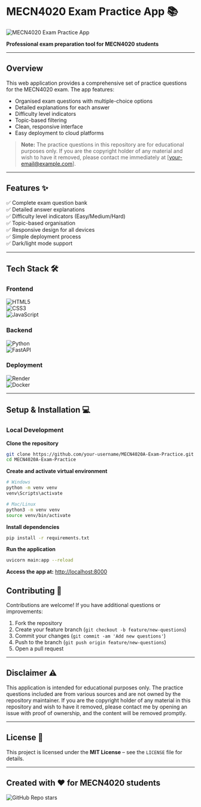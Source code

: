 # MECN4020 Exam Practice App 📚

![MECN4020 Exam Practice App](https://via.placeholder.com/800x400?text=MECN4020+Exam+Practice+App)

**Professional exam preparation tool for MECN4020 students**

---

## Overview

This web application provides a comprehensive set of practice questions for the MECN4020 exam. The app features:

- Organised exam questions with multiple-choice options  
- Detailed explanations for each answer  
- Difficulty level indicators  
- Topic-based filtering  
- Clean, responsive interface  
- Easy deployment to cloud platforms  

> **Note:** The practice questions in this repository are for educational purposes only. If you are the copyright holder of any material and wish to have it removed, please contact me immediately at [your-email@example.com].

---

## Features ✨

✅ Complete exam question bank  
✅ Detailed answer explanations  
✅ Difficulty level indicators (Easy/Medium/Hard)  
✅ Topic-based organisation  
✅ Responsive design for all devices  
✅ Simple deployment process  
✅ Dark/light mode support  

---

## Tech Stack 🛠️

### Frontend

![HTML5](https://img.shields.io/badge/HTML5-E34F26?style=for-the-badge&logo=html5&logoColor=white)  
![CSS3](https://img.shields.io/badge/CSS3-1572B6?style=for-the-badge&logo=css3&logoColor=white)  
![JavaScript](https://img.shields.io/badge/JavaScript-F7DF1E?style=for-the-badge&logo=javascript&logoColor=black)  

### Backend

![Python](https://img.shields.io/badge/Python-3776AB?style=for-the-badge&logo=python&logoColor=white)  
![FastAPI](https://img.shields.io/badge/FastAPI-009688?style=for-the-badge&logo=FastAPI&logoColor=white)  

### Deployment

![Render](https://img.shields.io/badge/Render-46E3B7?style=for-the-badge&logo=render&logoColor=white)  
![Docker](https://img.shields.io/badge/Docker-2496ED?style=for-the-badge&logo=docker&logoColor=white)  

---

## Setup & Installation 💻

### Local Development

**Clone the repository**

```bash
git clone https://github.com/your-username/MECN4020A-Exam-Practice.git
cd MECN4020A-Exam-Practice
```

**Create and activate virtual environment**

```bash
# Windows
python -m venv venv
venv\Scripts\activate

# Mac/Linux
python3 -m venv venv
source venv/bin/activate
```

**Install dependencies**

```bash
pip install -r requirements.txt
```

**Run the application**

```bash
uvicorn main:app --reload
```

**Access the app at:** [http://localhost:8000](http://localhost:8000)

## Contributing 🤝

Contributions are welcome! If you have additional questions or improvements:

1. Fork the repository  
2. Create your feature branch (`git checkout -b feature/new-questions`)  
3. Commit your changes (`git commit -am 'Add new questions'`)  
4. Push to the branch (`git push origin feature/new-questions`)  
5. Open a pull request  

---

## Disclaimer ⚠️

This application is intended for educational purposes only. The practice questions included are from various sources and are not owned by the repository maintainer. If you are the copyright holder 
of any material in this repository and wish to have it removed, please contact me by opening an issue with proof of ownership, and the content will be removed promptly.

---

## License 📄

This project is licensed under the **MIT License** – see the `LICENSE` file for details.

---

## Created with ❤️ for MECN4020 students  
![GitHub Repo stars](https://img.shields.io/github/stars/your-username/MECN4020A-Exam-Practice?style=social)
